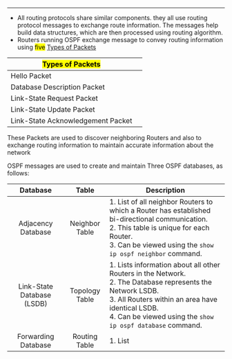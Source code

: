 
---
- All routing protocols share similar components. they all use routing protocol messages to exchange route information.
  The messages help build data structures, which are then processed using routing algorithm.
- Routers running OSPF exchange message to convey routing information using <mark class="hltr-red">five</mark> <u>Types of Packets</u>

| <mark class="hltr-yellow">Types of Packets</mark> |     |
| ------------------------------------------------- | --- |
| Hello Packet                                      |     |
| Database Description Packet                       |     |
| Link-State Request Packet                         |     |
| Link-State Update Packet                          |     |
| Link-State Acknowledgement Packet                 |     |
These Packets are used to discover neighboring Routers and also to exchange routing information to maintain accurate information about the network

OSPF messages are used to create and maintain Three OSPF databases, as follows:

|          Database          |     Table      | Description                                                                                                                                                                                                                       |
| :------------------------: | :------------: | --------------------------------------------------------------------------------------------------------------------------------------------------------------------------------------------------------------------------------- |
|     Adjacency Database     | Neighbor Table | 1. List of all neighbor Routers to which a Router has established bi-directional communication.<br>2. This table is unique for each Router.<br>3. Can be viewed using the `show ip ospf neighbor` command.                        |
| Link-State Database (LSDB) | Topology Table | 1. Lists information about all other Routers in the Network.<br>2. The Database represents the Network LSDB.<br>3. All Routers within an area have identical LSDB.<br>4. Can be viewed using the `show ip ospf database` command. |
|    Forwarding Database     | Routing Table  | 1. List                                                                                                                                                                                                                           |
